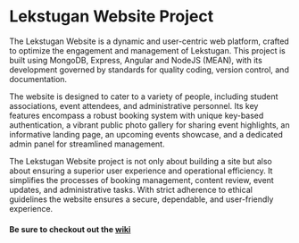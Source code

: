 # Lekstugan Website Project

The Lekstugan Website is a dynamic and user-centric web platform, crafted to optimize the engagement and management of Lekstugan. This project is built using MongoDB, Express, Angular and NodeJS (MEAN), with its development governed by standards for quality coding, version control, and documentation.

The website is designed to cater to a variety of people, including student associations, event attendees, and administrative personnel. Its key features encompass a robust booking system with unique key-based authentication, a vibrant public photo gallery for sharing event highlights, an informative landing page, an upcoming events showcase, and a dedicated admin panel for streamlined management.

The Lekstugan Website project is not only about building a site but also about ensuring a superior user experience and operational efficiency. It simplifies the processes of booking management, content review, event updates, and administrative tasks. With strict adherence to ethical guidelines the website ensures a secure, dependable, and user-friendly experience.

#### Be sure to checkout out the [wiki](https://gitlab.lnu.se/1dv613/student/hn222te/project/-/wikis/home)
